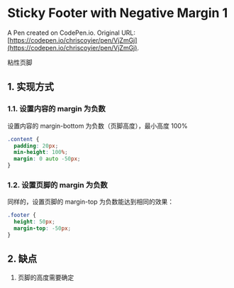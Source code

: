 # Sticky Footer with Negative Margin 1

A Pen created on CodePen.io. Original URL: [https://codepen.io/chriscoyier/pen/VjZmGj](https://codepen.io/chriscoyier/pen/VjZmGj).

粘性页脚

## 1. 实现方式

### 1.1. 设置内容的 margin 为负数

设置内容的 margin-bottom 为负数（页脚高度），最小高度 100%

```css
.content {
  padding: 20px;
  min-height: 100%;
  margin: 0 auto -50px;
}
```

### 1.2. 设置页脚的 margin 为负数

同样的，设置页脚的 margin-top 为负数能达到相同的效果：

```css
.footer {
  height: 50px;
  margin-top: -50px;
}
```

## 2. 缺点

1. 页脚的高度需要确定

